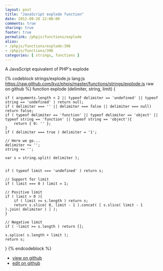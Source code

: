 ```yaml
---
layout: post
title: "JavaScript explode function"
date: 2012-09-26 12:00:00
comments: true
sharing: true
footer: true
permalink: /phpjs/functions/explode
alias:
- /phpjs/functions/explode:396
- /phpjs/functions/396
categories: [ strings, functions ]
---
```

A JavaScript equivalent of PHP's explode
<!-- more -->
{% codeblock strings/explode.js lang:js https://raw.github.com/kvz/phpjs/master/functions/strings/explode.js raw on github %}
function explode (delimiter, string, limit) {

    if ( arguments.length < 2 || typeof delimiter == 'undefined' || typeof string == 'undefined' ) return null;
	if ( delimiter === '' || delimiter === false || delimiter === null) return false;
	if ( typeof delimiter == 'function' || typeof delimiter == 'object' || typeof string == 'function' || typeof string == 'object'){
		return { 0: '' };
	}
	if ( delimiter === true ) delimiter = '1';
	
	// Here we go...
	delimiter += '';
	string += '';
	
	var s = string.split( delimiter );
	

	if ( typeof limit === 'undefined' ) return s;
	
	// Support for limit
	if ( limit === 0 ) limit = 1;
	
	// Positive limit
	if ( limit > 0 ){
		if ( limit >= s.length ) return s;
		return s.slice( 0, limit - 1 ).concat( [ s.slice( limit - 1 ).join( delimiter ) ] );
	}

	// Negative limit
	if ( -limit >= s.length ) return [];
	
	s.splice( s.length + limit );
	return s;
}
{% endcodeblock %}
<ul>
 <li><a href="https://github.com/kvz/phpjs/blob/master/functions/strings/explode.js">view on github</a></li>
 <li><a href="https://github.com/kvz/phpjs/edit/master/functions/strings/explode.js">edit on github</a></li>
</ul>
